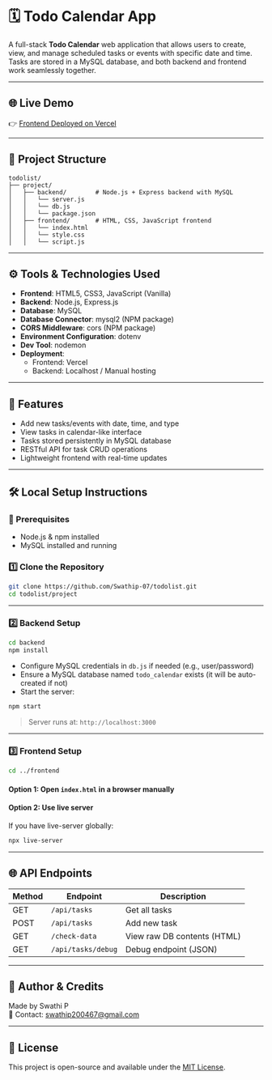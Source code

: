 # 🗓️ Todo Calendar App

A full-stack **Todo Calendar** web application that allows users to create, view, and manage scheduled tasks or events with specific date and time. 
Tasks are stored in a MySQL database, and both backend and frontend work seamlessly together.

---

## 🌐 Live Demo

👉 [Frontend Deployed on Vercel](https://todolist-amber-alpha.vercel.app/)

---

## 📁 Project Structure

```
todolist/
├── project/
│   ├── backend/        # Node.js + Express backend with MySQL
│   │   └── server.js
│   │   └── db.js
│   │   └── package.json
│   ├── frontend/       # HTML, CSS, JavaScript frontend
│   │   └── index.html
│   │   └── style.css
│   │   └── script.js
```

---

## ⚙️ Tools & Technologies Used

- **Frontend**: HTML5, CSS3, JavaScript (Vanilla)
- **Backend**: Node.js, Express.js
- **Database**: MySQL
- **Database Connector**: mysql2 (NPM package)
- **CORS Middleware**: cors (NPM package)
- **Environment Configuration**: dotenv
- **Dev Tool**: nodemon
- **Deployment**: 
  - Frontend: Vercel
  - Backend: Localhost / Manual hosting

---

## 🚀 Features

- Add new tasks/events with date, time, and type
- View tasks in calendar-like interface
- Tasks stored persistently in MySQL database
- RESTful API for task CRUD operations
- Lightweight frontend with real-time updates

---

## 🛠️ Local Setup Instructions

### 📌 Prerequisites

- Node.js & npm installed
- MySQL installed and running

### 1️⃣ Clone the Repository

```bash
git clone https://github.com/Swathip-07/todolist.git
cd todolist/project
```

---

### 2️⃣ Backend Setup

```bash
cd backend
npm install
```

- Configure MySQL credentials in `db.js` if needed (e.g., user/password)
- Ensure a MySQL database named `todo_calendar` exists (it will be auto-created if not)
- Start the server:

```bash
npm start
```

> Server runs at: `http://localhost:3000`

---

### 3️⃣ Frontend Setup

```bash
cd ../frontend
```

#### Option 1: Open `index.html` in a browser manually  
#### Option 2: Use live server

If you have live-server globally:

```bash
npx live-server
```

---

## 🌐 API Endpoints

| Method | Endpoint                      | Description                 |
|--------|-------------------------------|-----------------------------|
| GET    | `/api/tasks`                  | Get all tasks               |
| POST   | `/api/tasks`                  | Add new task                |
| GET    | `/check-data`                 | View raw DB contents (HTML) |
| GET    | `/api/tasks/debug`            | Debug endpoint (JSON)       |

---


## 🧠 Author & Credits

Made by Swathi P  
📧 Contact: swathip200467@gmail.com

---

## 📄 License

This project is open-source and available under the [MIT License](LICENSE).

